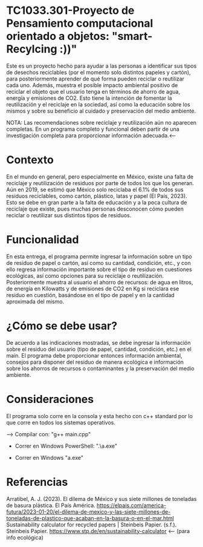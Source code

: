 # TC1033.301-Proyecto de Pensamiento computacional orientado a objetos: "smart-Recylcing :))"
Este es un proyecto hecho para ayudar a las personas a identificar sus tipos de desechos reciclables (por el momento solo distintos papeles y cartón), para posteriormente aprender de qué forma pueden reciclar o reutilizar cada uno. Además, muestra el posible impacto ambiental positivo de reciclar el objeto que el usuario tenga en términos de ahorro de agua, energía y emisiones de CO2. Esto tiene la intención de fomentar la reutilización y el reciclaje en la sociedad, así como la educación sobre los mismos y sobre su beneficio al cuidado y preservación del medio ambiente.

NOTA: Las recomendaciones sobre reciclaje y reutilización aún no aparecen completas. En un programa completo y funcional deben partir de una investigación completa para proporcionar información adecuada.<--

# Contexto
En el mundo en general, pero especialmente en México, existe una falta de reciclaje y reutilización de residuos por parte de todos los que los generan. Aún en 2019, se estimó que México solo reciclaba el 6.1% de todos sus residuos reciclables, como cartón, plástico, latas y papel (El País, 2023). Esto se debe en gran parte a la falta de educación y a la poca cultura de reciclaje que existe, pues muchas personas desconocen cómo pueden reciclar o reutilizar sus distintos tipos de residuos.

# Funcionalidad
En esta entrega, el programa permite ingresar la información sobre un tipo de residuo de papel o cartón, así como su cantidad, condición, etc., y con ello regresa información importante sobre el tipo de residuo en cuestiones ecológicas, así como opciones para su reciclaje o reutilización. Posteriormente muestra al usuario el ahorro de recursos: de agua en litros, de energía en Kilowatts y de emisiones de CO2 en Kg si reciclara ese residuo en cuestión, basándose en el tipo de papel y en la cantidad aproximada del mismo.

# ¿Cómo se debe usar?
De acuerdo a las indicaciones mostradas, se debe ingresar la información sobre el residuo del usuario (tipo de papel, cantidad, condición, etc.) en el main. El programa debe proporcionar entonces información ambiental, consejos para disponer del residuo de manera ecológica e información sobre los ahorros de recursos o contaminantes y la preservación del medio ambiente.

# Consideraciones
El programa solo corre en la consola y esta hecho con c++ standard por lo que corre en todos los sistemas operativos.

--> Compilar con: "g++ main.cpp"

+ Correr en Windows PowerShell: ".\a.exe"

+ Correr en Windows "a.exe"

# Referencias
Arratibel, A. J. (2023). El dilema de México y sus siete millones de toneladas de basura plástica. El País América. https://elpais.com/america-futura/2023-01-20/el-dilema-de-mexico-y-las-siete-millones-de-toneladas-de-plastico-que-acaban-en-la-basura-o-en-el-mar.html
Sustainability calculator for recycled papers | Steinbeis Papier. (s.f.). Steinbeis Papier. https://www.stp.de/en/sustainability-calculator <-- (para info ecológica)

